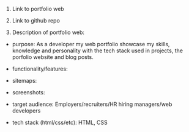 1. Link to portfolio web
2. Link to github repo

3. Description of portfolio web:
- purpose:
As a developer my web portfolio showcase my skills, knowledge and personality with the tech stack used in projects, the porfolio website and blog posts.

- functionality/features:

- sitemaps:

- screenshots:

- target audience:
Employers/recruiters/HR hiring managers/web developers

- tech stack (html/css/etc):
HTML, CSS
